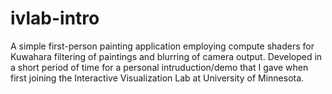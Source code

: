# ivlab-intro
A simple first-person painting application employing compute shaders for Kuwahara filtering of paintings and blurring of camera output.
Developed in a short period of time for a personal intruduction/demo that I gave when first joining the Interactive Visualization Lab at University of Minnesota.
